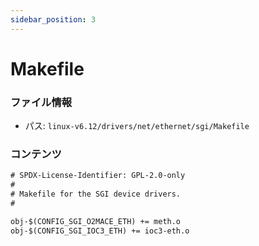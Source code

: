 ```yaml
---
sidebar_position: 3
---
```

# Makefile

### ファイル情報

- パス: `linux-v6.12/drivers/net/ethernet/sgi/Makefile`

### コンテンツ

```txt
# SPDX-License-Identifier: GPL-2.0-only
#
# Makefile for the SGI device drivers.
#

obj-$(CONFIG_SGI_O2MACE_ETH) += meth.o
obj-$(CONFIG_SGI_IOC3_ETH) += ioc3-eth.o

```
